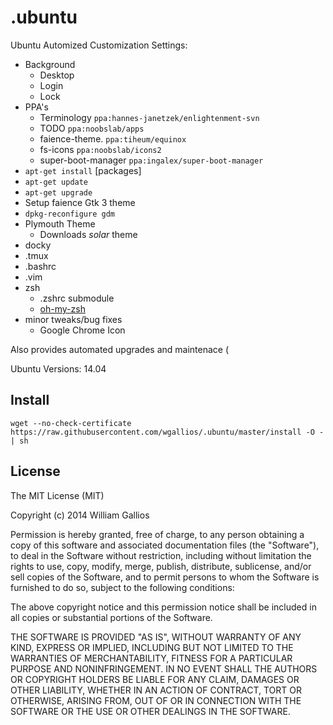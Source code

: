 .ubuntu
======
Ubuntu Automized Customization Settings:

 * Background
     * Desktop
     * Login
     * Lock
 * PPA's
     * Terminology `ppa:hannes-janetzek/enlightenment-svn`
     * TODO `ppa:noobslab/apps`
     * faience-theme. `ppa:tiheum/equinox`
     * fs-icons `ppa:noobslab/icons2`
     * super-boot-manager `ppa:ingalex/super-boot-manager`
 * `apt-get install` \[packages\]
 * `apt-get update`
 * `apt-get upgrade`
 * Setup faience Gtk 3 theme
 * `dpkg-reconfigure gdm`
 * Plymouth Theme
     * Downloads _solar_ theme
 * docky
 * .tmux
 * .bashrc
 * .vim
 * zsh
     * .zshrc submodule
     * [oh-my-zsh](https://github.com/robbyrussell/oh-my-zsh)
 * minor tweaks/bug fixes
     * Google Chrome Icon

Also provides automated upgrades and maintenace (

Ubuntu Versions: 14.04

## Install
```
wget --no-check-certificate https://raw.githubusercontent.com/wgallios/.ubuntu/master/install -O - | sh
```

## License

The MIT License (MIT)

Copyright (c) 2014 William Gallios

Permission is hereby granted, free of charge, to any person obtaining a copy
of this software and associated documentation files (the "Software"), to deal
in the Software without restriction, including without limitation the rights
to use, copy, modify, merge, publish, distribute, sublicense, and/or sell
copies of the Software, and to permit persons to whom the Software is
furnished to do so, subject to the following conditions:

The above copyright notice and this permission notice shall be included in all
copies or substantial portions of the Software.

THE SOFTWARE IS PROVIDED "AS IS", WITHOUT WARRANTY OF ANY KIND, EXPRESS OR
IMPLIED, INCLUDING BUT NOT LIMITED TO THE WARRANTIES OF MERCHANTABILITY,
FITNESS FOR A PARTICULAR PURPOSE AND NONINFRINGEMENT. IN NO EVENT SHALL THE
AUTHORS OR COPYRIGHT HOLDERS BE LIABLE FOR ANY CLAIM, DAMAGES OR OTHER
LIABILITY, WHETHER IN AN ACTION OF CONTRACT, TORT OR OTHERWISE, ARISING FROM,
OUT OF OR IN CONNECTION WITH THE SOFTWARE OR THE USE OR OTHER DEALINGS IN THE
SOFTWARE.

